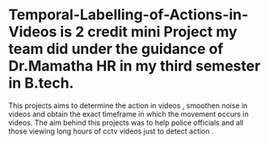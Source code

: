 # Temporal-Labelling-of-Actions-in-Videos is 2 credit mini Project my team did under the guidance of Dr.Mamatha HR in my third semester in B.tech.
This projects aims to determine the action in videos , smoothen noise in videos and obtain the exact timeframe in which the movement occurs in videos. 
The aim behind this projects was to help police officials and all those viewing long hours of cctv videos just to detect action . 
